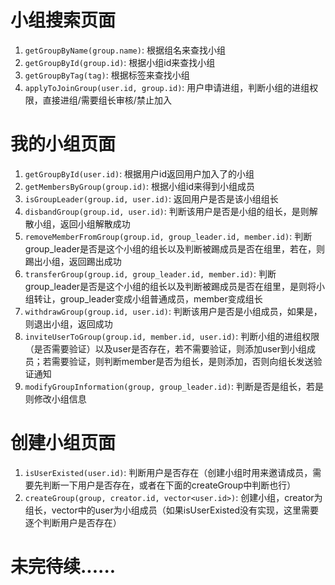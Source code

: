 # 小组搜索页面
1. ```getGroupByName(group.name)```: 根据组名来查找小组
2. ```getGroupById(group.id)```: 根据小组id来查找小组
3. ```getGroupByTag(tag)```: 根据标签来查找小组
4. ```applyToJoinGroup(user.id, group.id)```: 用户申请进组，判断小组的进组权限，直接进组/需要组长审核/禁止加入

# 我的小组页面
1. ```getGroupById(user.id)```: 根据用户id返回用户加入了的小组
2. ```getMembersByGroup(group.id)```: 根据小组id来得到小组成员
3. ```isGroupLeader(group.id, user.id)```: 返回用户是否是该小组组长
4. ```disbandGroup(group.id, user.id)```: 判断该用户是否是小组的组长，是则解散小组，返回小组解散成功
5. ```removeMemberFromGroup(group.id, group_leader.id, member.id)```: 判断group_leader是否是这个小组的组长以及判断被踢成员是否在组里，若在，则踢出小组，返回踢出成功
6. ```transferGroup(group.id, group_leader.id, member.id)```: 判断group_leader是否是这个小组的组长以及判断被踢成员是否在组里，是则将小组转让，group_leader变成小组普通成员，member变成组长
7. ```withdrawGroup(group.id, user.id)```: 判断该用户是否是小组成员，如果是，则退出小组，返回成功
8. ```inviteUserToGroup(group.id, member.id, user.id)```: 判断小组的进组权限（是否需要验证）以及user是否存在，若不需要验证，则添加user到小组成员；若需要验证，则判断member是否为组长，是则添加，否则向组长发送验证通知
9. ```modifyGroupInformation(group, group_leader.id)```: 判断是否是组长，若是则修改小组信息

# 创建小组页面
1. ```isUserExisted(user.id)```: 判断用户是否存在（创建小组时用来邀请成员，需要先判断一下用户是否存在，或者在下面的createGroup中判断也行）
2. ```createGroup(group, creator.id, vector<user.id>)```: 创建小组，creator为组长，vector中的user为小组成员（如果isUserExisted没有实现，这里需要逐个判断用户是否存在）

# 未完待续......